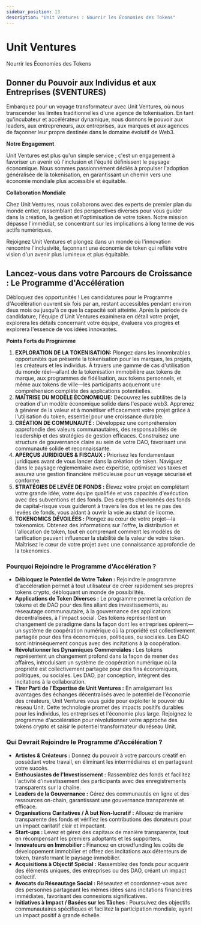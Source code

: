```yaml
---
sidebar_position: 13
description: "Unit Ventures : Nourrir les Économies des Tokens"
---
```


# Unit Ventures

Nourrir les Économies des Tokens

## Donner du Pouvoir aux Individus et aux Entreprises ($VENTURES)

Embarquez pour un voyage transformateur avec Unit Ventures, où nous transcender les limites traditionnelles d'une agence de tokenisation. En tant qu'incubateur et accélérateur dynamique, nous donnons le pouvoir aux leaders, aux entrepreneurs, aux entreprises, aux marques et aux agences de façonner leur propre destinée dans le domaine évolutif de Web3.

**Notre Engagement**

Unit Ventures est plus qu'un simple service ; c'est un engagement à favoriser un avenir où l'inclusion et l'équité définissent le paysage économique. Nous sommes passionnément dédiés à propulser l'adoption généralisée de la tokenisation, en garantissant un chemin vers une économie mondiale plus accessible et équitable.

**Collaboration Mondiale**

Chez Unit Ventures, nous collaborons avec des experts de premier plan du monde entier, rassemblant des perspectives diverses pour vous guider dans la création, la gestion et l'optimisation de votre token. Notre mission dépasse l'immédiat, se concentrant sur les implications à long terme de vos actifs numériques.

Rejoignez Unit Ventures et plongez dans un monde où l'innovation rencontre l'inclusivité, façonnant une économie de token qui reflète votre vision d'un avenir plus lumineux et plus équitable.

## Lancez-vous dans votre Parcours de Croissance : Le Programme d'Accélération

Débloquez des opportunités ! Les candidatures pour le Programme d'Accélération ouvrent six fois par an, restant accessibles pendant environ deux mois ou jusqu'à ce que la capacité soit atteinte. Après la période de candidature, l'équipe d'Unit Ventures examinera en détail votre projet, explorera les détails concernant votre équipe, évaluera vos progrès et explorera l'essence de vos idées innovantes.

**Points Forts du Programme**

1. **EXPLORATION DE LA TOKENISATION:** Plongez dans les innombrables opportunités que présente la tokenisation pour les marques, les projets, les créateurs et les individus. À travers une gamme de cas d'utilisation du monde réel—allant de la tokenisation immobilière aux tokens de marque, aux programmes de fidélisation, aux tokens personnels, et même aux tokens de ville—les participants acquerront une compréhension complète des applications potentielles.
2. **MAÎTRISE DU MODÈLE ÉCONOMIQUE:** Découvrez les subtilités de la création d'un modèle économique solide dans l'espace web3. Apprenez à générer de la valeur et à monétiser efficacement votre projet grâce à l'utilisation du token, essentiel pour une croissance durable.
3. **CRÉATION DE COMMUNAUTÉ :** Développez une compréhension approfondie des valeurs communautaires, des responsabilités de leadership et des stratégies de gestion efficaces. Construisez une structure de gouvernance claire au sein de votre DAO, favorisant une communauté solide et reconnaissante.
4. **APERÇUS JURIDIQUES & FISCAUX :** Priorisez les fondamentaux juridiques avant de vous lancer dans la création de token. Naviguez dans le paysage réglementaire avec expertise, optimisez vos taxes et assurez une gestion financière méticuleuse pour un voyage sécurisé et conforme.
5. **STRATÉGIES DE LEVÉE DE FONDS :** Élevez votre projet en complétant votre grande idée, votre équipe qualifiée et vos capacités d'exécution avec des subventions et des fonds. Des experts chevronnés des fonds de capital-risque vous guideront à travers les dos et les ne pas des levées de fonds, vous aidant à ouvrir la voie au statut de licorne.
6. **TOKENOMICS DÉVOILÉES :** Plongez au cœur de votre projet—la tokenomics. Obtenez des informations sur l'offre, la distribution et l'allocation de token, tout en comprenant comment les modèles de tarification peuvent influencer la stabilité de la valeur de votre token. Maîtrisez le cœur de votre projet avec une connaissance approfondie de la tokenomics.

### Pourquoi Rejoindre le Programme d'Accélération ?

- **Débloquez le Potentiel de Votre Token :** Rejoindre le programme d'accélération permet à tout utilisateur de créer rapidement ses propres tokens crypto, débloquant un monde de possibilités.
- **Applications de Token Diverses :** Le programme permet la création de tokens et de DAO pour des fins allant des investissements, au réseautage communautaire, à la gouvernance des applications décentralisées, à l'impact social. Ces tokens représentent un changement de paradigme dans la façon dont les entreprises opèrent—un système de coopération numérique où la propriété est collectivement partagée pour des fins économiques, politiques, ou sociales. Les DAO sont intrinsèquement conçus avec des incitations à la coopération.
- **Révolutionner les Dynamiques Commerciales :** Les tokens représentent un changement profond dans la façon de mener des affaires, introduisant un système de coopération numérique où la propriété est collectivement partagée pour des fins économiques, politiques, ou sociales. Les DAO, par conception, intègrent des incitations à la collaboration.
- **Tirer Parti de l'Expertise de Unit Ventures :** En amalgamant les avantages des échanges décentralisés avec le potentiel de l'économie des créateurs, Unit Ventures vous guide pour exploiter le pouvoir du réseau Unit. Cette technologie promet des impacts positifs durables pour les individus, les entreprises et l'économie plus large. Rejoignez le programme d'accélération pour révolutionner votre approche des tokens crypto et saisir le potentiel transformateur du réseau Unit.

### Qui Devrait Rejoindre le Programme d'Accélération ?

- **Artistes & Créateurs :** Donnez du pouvoir à votre parcours créatif en possédant votre travail, en éliminant les intermédiaires et en partageant votre succès.
- **Enthousiastes de l'Investissement :** Rassemblez des fonds et facilitez l'activité d'investissement des participants avec des enregistrements transparents sur la chaîne.
- **Leaders de la Gouvernance :** Gérez des communautés en ligne et des ressources on-chain, garantissant une gouvernance transparente et efficace.
- **Organisations Caritatives / À but Non-lucratif :** Allouez de manière transparente des fonds et vérifiez les contributions des donateurs pour un impact caritatif clair et impactant.
- **Start-ups :** Levez et gérez des capitaux de manière transparente, tout en récompensant les premiers adoptants et les supporters.
- **Innovateurs en Immobilier :** Financez en crowdfunding les coûts de développement immobilier et offrez des incitations aux détenteurs de token, transformant le paysage immobilier.
- **Acquisitions à Objectif Spécial :** Rassemblez des fonds pour acquérir des éléments uniques, des entreprises ou des DAO, créant un impact collectif.
- **Avocats du Réseautage Social :** Réseautez et coordonnez-vous avec des personnes partageant les mêmes idées sans incitations financières immédiates, favorisant des connexions significatives.
- **Initiatives à Impact / Basées sur les Tâches :** Poursuivez des objectifs communautaires spécifiques et facilitez la participation mondiale, ayant un impact positif à grande échelle.
